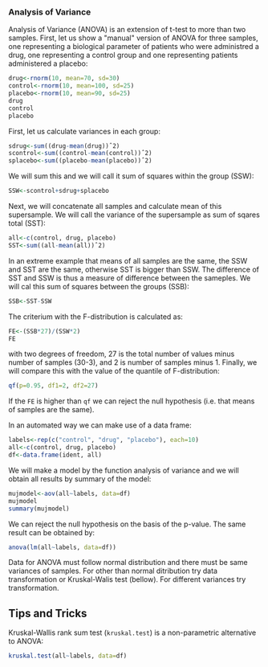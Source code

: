 ### Analysis of Variance

Analysis of Variance (ANOVA) is an extension of t-test to more than two samples. First, let us show a "manual" version of ANOVA
for three samples, one representing a biological parameter of patients who were administred a drug, one representing a control
group and one representing patients administered a placebo:
```R
drug<-rnorm(10, mean=70, sd=30)
control<-rnorm(10, mean=100, sd=25)
placebo<-rnorm(10, mean=90, sd=25)
drug
control
placebo
```
First, let us calculate variances in each group:
```R
sdrug<-sum((drug-mean(drug))ˆ2)
scontrol<-sum((control-mean(control))ˆ2)
splacebo<-sum((placebo-mean(placebo))ˆ2)
```
We will sum this and we will call it sum of squares within the group (SSW):
```R
SSW<-scontrol+sdrug+splacebo
```
Next, we will concatenate all samples and calculate mean of this supersample. We will call the variance of the supersample
as sum of sqares total (SST):
```R
all<-c(control, drug, placebo)
SST<-sum((all-mean(all))ˆ2)
```
In an extreme example that means of all samples are the same, the SSW and SST are the same, otherwise SST is bigger than SSW.
The difference of SST and SSW is thus a measure of difference between the sameples. We will cal this sum of squares between
the groups (SSB):
```R
SSB<-SST-SSW
```
The criterium with the F-distribution is calculated as:
```R
FE<-(SSB*27)/(SSW*2)
FE
```
with two degrees of freedom, 27 is the total number of values minus number of samples (30-3), and 2 is number of samples
minus 1. Finally, we will compare this with the value of the quantile of F-distribution:
```R
qf(p=0.95, df1=2, df2=27)
```
If the `FE` is higher than `qf` we can reject the null hypothesis (i.e. that means of samples are the same).

In an automated way we can make use of a data frame:
```R
labels<-rep(c("control", "drug", "placebo"), each=10)
all<-c(control, drug, placebo)
df<-data.frame(ident, all)
```
We will make a model by the function analysis of variance and we will obtain all results by summary of the model:
```R
mujmodel<-aov(all~labels, data=df)
mujmodel
summary(mujmodel)
```
We can reject the null hypothesis on the basis of the p-value. The same result can be obtained by:
```R
anova(lm(all~labels, data=df))
```

Data for ANOVA must follow normal distribution and there must be same variances of samples. For other than normal
ditribution try data transformation or Kruskal-Walis test (bellow). For different variances try transformation.

## Tips and Tricks

Kruskal-Wallis rank sum test (`kruskal.test`) is a non-parametric alternative to ANOVA:
```R
kruskal.test(all~labels, data=df)
```

